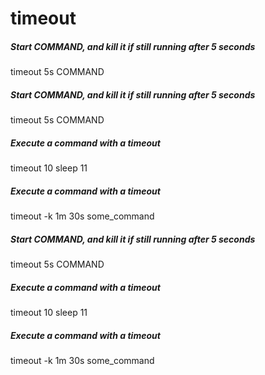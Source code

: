 # timeout

##### Start COMMAND, and kill it if still running after 5 seconds

   timeout  5s COMMAND

##### Start COMMAND, and kill it if still running after 5 seconds

   timeout  5s COMMAND

##### Execute a command with a timeout

   timeout  10 sleep 11

##### Execute a command with a timeout

   timeout  -k 1m 30s some_command

##### Start COMMAND, and kill it if still running after 5 seconds

   timeout  5s COMMAND

##### Execute a command with a timeout

   timeout  10 sleep 11

##### Execute a command with a timeout

   timeout  -k 1m 30s some_command
